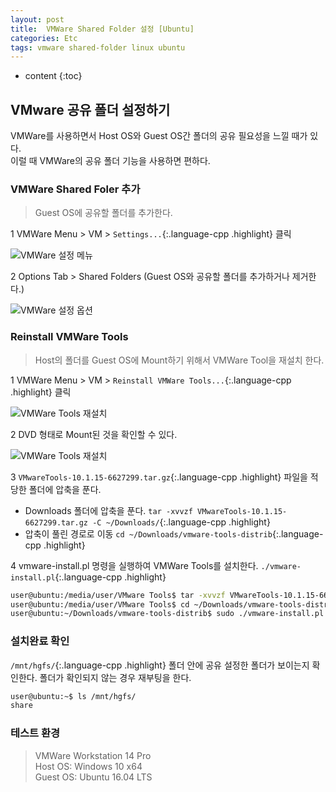 ```yaml
---
layout: post
title:  VMWare Shared Folder 설정 [Ubuntu]
categories: Etc
tags: vmware shared-folder linux ubuntu
---
```


* content
{:toc}

## VMware 공유 폴더 설정하기
VMWare를 사용하면서 Host OS와 Guest OS간 폴더의 공유 필요성을 느낄 때가 있다.  
이럴 때 VMWare의 공유 폴더 기능을 사용하면 편하다.

### VMWare Shared Foler 추가
>Guest OS에 공유할 폴더를 추가한다.  

1 VMWare Menu > VM > `Settings...`{:.language-cpp .highlight} 클릭  

![](https://i.imgur.com/ysf4O66.png?1 "VMWare 설정 메뉴")

2 Options Tab > Shared Folders (Guest OS와 공유할 폴더를 추가하거나 제거한다.)  

![](https://i.imgur.com/FHe3eOp.png?1 "VMWare 설정 옵션")

### Reinstall VMWare Tools
>Host의 폴더를 Guest OS에 Mount하기 위해서 VMWare Tool을 재설치 한다.  

1 VMWare Menu > VM > `Reinstall VMWare Tools...`{:.language-cpp .highlight} 클릭  

![](https://i.imgur.com/1DsIRie.png?1 "VMWare Tools 재설치")

2 DVD 형태로 Mount된 것을 확인할 수 있다.

![](https://i.imgur.com/BgQBNrF.png "VMWare Tools 재설치")

3 `VMwareTools-10.1.15-6627299.tar.gz`{:.language-cpp .highlight} 파일을 적당한 폴더에 압축을 푼다.  

- Downloads 폴더에 압축을 푼다. `tar -xvvzf VMwareTools-10.1.15-6627299.tar.gz -C ~/Downloads/`{:.language-cpp .highlight}  
- 압축이 풀린 경로로 이동 `cd ~/Downloads/vmware-tools-distrib`{:.language-cpp .highlight}  

4 vmware-install.pl 명령을 실행하여 VMWare Tools를 설치한다. `./vmware-install.pl`{:.language-cpp .highlight}  

``` bash
user@ubuntu:/media/user/VMware Tools$ tar -xvvzf VMwareTools-10.1.15-6627299.tar.gz -C ~/Downloads/
user@ubuntu:/media/user/VMware Tools$ cd ~/Downloads/vmware-tools-distrib
user@ubuntu:~/Downloads/vmware-tools-distrib$ sudo ./vmware-install.pl
```

### 설치완료 확인
`/mnt/hgfs/`{:.language-cpp .highlight} 폴더 안에 공유 설정한 폴더가 보이는지 확인한다. 폴더가 확인되지 않는 경우 재부팅을 한다.
``` bash
user@ubuntu:~$ ls /mnt/hgfs/
share
```

### 테스트 환경
> VMWare Workstation 14 Pro  
> Host OS: Windows 10 x64  
> Guest OS: Ubuntu 16.04 LTS  
